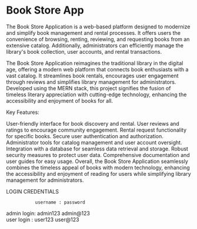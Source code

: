 # Book Store App
 
The Book Store Application is a web-based platform designed to modernize and simplify book management and rental processes. It offers users the convenience of browsing, renting, reviewing, and requesting books from an extensive catalog. Additionally, administrators can efficiently manage the library's book collection, user accounts, and rental transactions.

The Book Store Application reimagines the traditional library in the digital age, offering a modern web platform that connects book enthusiasts with a vast catalog. It streamlines book rentals, encourages user engagement through reviews and simplifies library management for administrators. Developed using the MERN stack, this project signifies the fusion of timeless literary appreciation with cutting-edge technology, enhancing the accessibility and enjoyment of books for all.

Key Features:

User-friendly interface for book discovery and rental.
User reviews and ratings to encourage community engagement.
Rental request functionality for specific books.
Secure user authentication and authorization.
Administrator tools for catalog management and user account oversight.
Integration with a database for seamless data retrieval and storage.
Robust security measures to protect user data.
Comprehensive documentation and user guides for easy usage.
Overall, the Book Store Application seamlessly combines the timeless appeal of books with modern technology, enhancing the accessibility and enjoyment of reading for users while simplifying library management for administrators.


LOGIN CREDENTIALS

               username : password
admin login:   admin123  admin@123	
user login :   user123   user@123